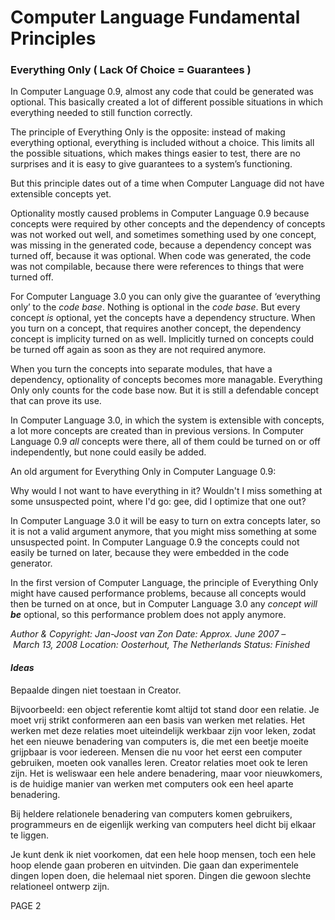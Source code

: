 ﻿Computer Language Fundamental Principles
========================================

### **Everything Only ( Lack Of Choice = Guarantees )**
In Computer Language 0.9, almost any code that could be generated was optional. This basically created a lot of different possible situations in which everything needed to still function correctly.

The principle of Everything Only is the opposite: instead of making everything optional, everything is included without a choice. This limits all the possible situations, which makes things easier to test, there are no surprises and it is easy to give guarantees to a system’s functioning.

But this principle dates out of a time when Computer Language did not have extensible concepts yet.

Optionality mostly caused problems in Computer Language 0.9 because concepts were required by other concepts and the dependency of concepts was not worked out well, and sometimes something used by one concept, was missing in the generated code, because a dependency concept was turned off, because it was optional. When code was generated, the code was not compilable, because there were references to things that were turned off.

For Computer Language 3.0 you can only give the guarantee of ‘everything only’ to the *code base*. Nothing is optional in the *code base*. But every concept *is* optional, yet the concepts have a dependency structure. When you turn on a concept, that requires another concept, the dependency concept is implicity turned on as well. Implicitly turned on concepts could be turned off again as soon as they are not required anymore.

When you turn the concepts into separate modules, that have a dependency, optionality of concepts becomes more managable. Everything Only only counts for the code base now. But it is still a defendable concept that can prove its use.


In Computer Language 3.0, in which the system is extensible with concepts, a lot more concepts are created than in previous versions. In Computer Language 0.9 *all* concepts were there, all of them could be turned on or off independently,  but none could easily be added.

An old argument for Everything Only in Computer Language 0.9:

Why would I not want to have everything in it? Wouldn't I miss something at some unsuspected point, where I'd go: gee, did I optimize that one out?

In Computer Language 3.0 it will be easy to turn on extra concepts later, so it is not a valid argument anymore, that you might miss something at some unsuspected point. In Computer Language 0.9 the concepts could not easily be turned on later, because they were embedded in the code generator.

In the first version of Computer Language, the principle of Everything Only might have caused performance problems, because all concepts would then be turned on at once, but in Computer Language 3.0 any *concept will **be*** optional, so this performance problem does not apply anymore.

*Author & Copyright: Jan-Joost van Zon        Date: Approx. June 2007 – March 13, 2008        Location: Oosterhout, The Netherlands        Status: Finished*
#### ***Ideas***
Bepaalde dingen niet toestaan in Creator.

Bijvoorbeeld: een object referentie komt altijd tot stand door een relatie. Je moet vrij strikt conformeren aan een basis van werken met relaties. Het werken met deze relaties moet uiteindelijk werkbaar zijn voor leken, zodat het een nieuwe benadering van computers is, die met een beetje moeite grijpbaar is voor iedereen. Mensen die nu voor het eerst een computer gebruiken, moeten ook vanalles leren. Creator relaties moet ook te leren zijn. Het is weliswaar een hele andere benadering, maar voor nieuwkomers, is de huidige manier van werken met computers ook een heel aparte benadering.

Bij heldere relationele benadering van computers komen gebruikers, programmeurs en de eigenlijk werking van computers heel dicht bij elkaar te liggen.

Je kunt denk ik niet voorkomen, dat een hele hoop mensen, toch een hele hoop elende gaan proberen en uitvinden. Die gaan dan experimentele dingen lopen doen, die helemaal niet sporen. Dingen die gewoon slechte relationeel ontwerp zijn.

PAGE  2

